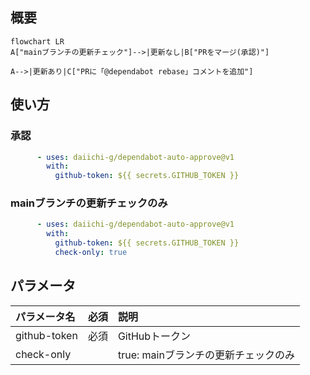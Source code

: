 ## 概要

```mermaid
flowchart LR
A["mainブランチの更新チェック"]-->|更新なし|B["PRをマージ(承認)"]

A-->|更新あり|C["PRに「@dependabot rebase」コメントを追加"]

```


## 使い方

### 承認
```yaml
      - uses: daiichi-g/dependabot-auto-approve@v1
        with:
          github-token: ${{ secrets.GITHUB_TOKEN }}
```

### mainブランチの更新チェックのみ
```yaml
      - uses: daiichi-g/dependabot-auto-approve@v1
        with:
          github-token: ${{ secrets.GITHUB_TOKEN }}
          check-only: true
```

## パラメータ
| パラメータ名 | 必須 | 説明 |
|:---|:---:|:---|
| github-token |必須 | GitHubトークン |
| check-only | | true: mainブランチの更新チェックのみ |
